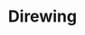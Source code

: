 ---
layout: hero
title: Direwing
spec: Raptor
class: Longshot
skill:
    name: Batling Swarm
    description: Summons small bats to attack an enemy and reduce its attack speed.
    stats:
        Cooldown: 10s
        Duration: 5s
        Attack Slow: 40%/60%/80%
---